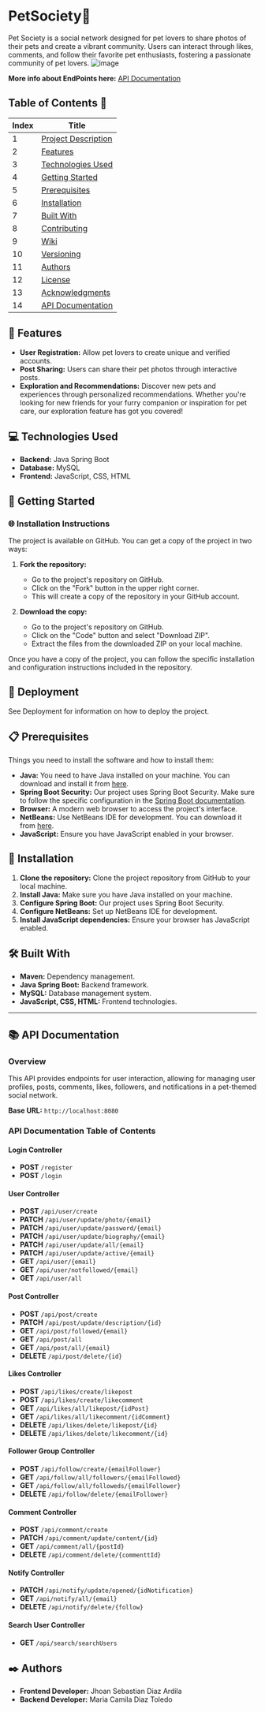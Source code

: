 # PetSociety🐾
Pet Society is a social network designed for pet lovers to share photos of their pets and create a vibrant community. 
Users can interact through likes, comments, and follow their favorite pet enthusiasts, fostering a passionate community of pet lovers.
![image](https://github.com/user-attachments/assets/4b7da9d8-1d61-4efc-a544-c4481171f5c1)

**More info about EndPoints here:** [API Documentation](http://localhost:8080/swagger-ui/index.html)

## Table of Contents :bookmark_tabs:
| Index | Title |
|-------|-------|
| 1     | [Project Description](#-project-description) |
| 2     | [Features](#-features) |
| 3     | [Technologies Used](#-technologies-used) |
| 4     | [Getting Started](#-getting-started) |
| 5     | [Prerequisites](#-prerequisites) |
| 6     | [Installation](#-installation) |
| 7     | [Built With](#-built-with) |
| 8     | [Contributing](#-contributing) |
| 9     | [Wiki](#-wiki) |
| 10    | [Versioning](#-versioning) |
| 11    | [Authors](#-authors) |
| 12    | [License](#-license) |
| 13    | [Acknowledgments](#-acknowledgments) |
| 14    | [API Documentation](#-api-documentation) |


## 🌟 Features
- **User Registration:** Allow pet lovers to create unique and verified accounts.
- **Post Sharing:** Users can share their pet photos through interactive posts.
- **Exploration and Recommendations:** Discover new pets and experiences through personalized recommendations. Whether you're looking for new friends for your furry companion or inspiration for pet care, our exploration feature has got you covered!

## 💻 Technologies Used
- **Backend:** Java Spring Boot
- **Database:** MySQL
- **Frontend:** JavaScript, CSS, HTML

## 🚀 Getting Started
### 🌐 Installation Instructions
The project is available on GitHub. You can get a copy of the project in two ways:

1. **Fork the repository:**
   - Go to the project's repository on GitHub.
   - Click on the "Fork" button in the upper right corner.
   - This will create a copy of the repository in your GitHub account.

2. **Download the copy:**
   - Go to the project's repository on GitHub.
   - Click on the "Code" button and select "Download ZIP".
   - Extract the files from the downloaded ZIP on your local machine.

Once you have a copy of the project, you can follow the specific installation and configuration instructions included in the repository.

## 🚀 Deployment
See Deployment for information on how to deploy the project.

## 📋 Prerequisites
Things you need to install the software and how to install them:
- **Java:** You need to have Java installed on your machine. You can download and install it from [here](https://www.java.com/en/download/).
- **Spring Boot Security:** Our project uses Spring Boot Security. Make sure to follow the specific configuration in the [Spring Boot documentation](https://spring.io/projects/spring-boot).
- **Browser:** A modern web browser to access the project's interface.
- **NetBeans:** Use NetBeans IDE for development. You can download it from [here](https://netbeans.apache.org/).
- **JavaScript:** Ensure you have JavaScript enabled in your browser.

## 🚀 Installation
1. **Clone the repository:** Clone the project repository from GitHub to your local machine.
2. **Install Java:** Make sure you have Java installed on your machine.
3. **Configure Spring Boot:** Our project uses Spring Boot Security.
4. **Configure NetBeans:** Set up NetBeans IDE for development.
5. **Install JavaScript dependencies:** Ensure your browser has JavaScript enabled.

## 🛠️ Built With

- **Maven:** Dependency management.
- **Java Spring Boot:** Backend framework.
- **MySQL:** Database management system.
- **JavaScript, CSS, HTML:** Frontend technologies.

---

## 📚 API Documentation
### Overview
This API provides endpoints for user interaction, allowing for managing user profiles, posts, comments, likes, followers, and notifications 
in a pet-themed social network.

**Base URL:** `http://localhost:8080`

### **API Documentation Table of Contents**

#### **Login Controller**
- **POST** `/register`
- **POST** `/login`

#### **User Controller**
- **POST** `/api/user/create`
- **PATCH** `/api/user/update/photo/{email}`
- **PATCH** `/api/user/update/password/{email}`
- **PATCH** `/api/user/update/biography/{email}`
- **PATCH** `/api/user/update/all/{email}`
- **PATCH** `/api/user/update/active/{email}`
- **GET** `/api/user/{email}`
- **GET** `/api/user/notfollowed/{email}`
- **GET** `/api/user/all`

#### **Post Controller**
- **POST** `/api/post/create`
- **PATCH** `/api/post/update/description/{id}`
- **GET** `/api/post/followed/{email}`
- **GET** `/api/post/all`
- **GET** `/api/post/all/{email}`
- **DELETE** `/api/post/delete/{id}`

#### **Likes Controller**
- **POST** `/api/likes/create/likepost`
- **POST** `/api/likes/create/likecomment`
- **GET** `/api/likes/all/likepost/{idPost}`
- **GET** `/api/likes/all/likecomment/{idComment}`
- **DELETE** `/api/likes/delete/likepost/{id}`
- **DELETE** `/api/likes/delete/likecomment/{id}`

#### **Follower Group Controller**
- **POST** `/api/follow/create/{emailFollower}`
- **GET** `/api/follow/all/followers/{emailFollowed}`
- **GET** `/api/follow/all/followeds/{emailFollower}`
- **DELETE** `/api/follow/delete/{emailFollower}`

#### **Comment Controller**
- **POST** `/api/comment/create`
- **PATCH** `/api/comment/update/content/{id}`
- **GET** `/api/comment/all/{postId}`
- **DELETE** `/api/comment/delete/{commenttId}`

#### **Notify Controller**
- **PATCH** `/api/notify/update/opened/{idNotification}`
- **GET** `/api/notify/all/{email}`
- **DELETE** `/api/notify/delete/{follow}`

#### **Search User Controller**
- **GET** `/api/search/searchUsers`

## ✒️ Authors
- **Frontend Developer:** Jhoan Sebastian Diaz Ardila
- **Backend Developer:** Maria Camila Diaz Toledo
